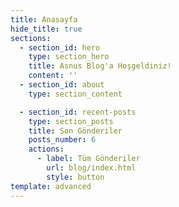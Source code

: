 ```yaml
---
title: Anasayfa
hide_title: true
sections:
  - section_id: hero
    type: section_hero
    title: Asnus Blog'a Hoşgeldiniz!
    content: ''
  - section_id: about
    type: section_content

  - section_id: recent-posts
    type: section_posts
    title: Son Gönderiler
    posts_number: 6
    actions:
      - label: Tüm Gönderiler
        url: blog/index.html
        style: button
template: advanced
---
```

